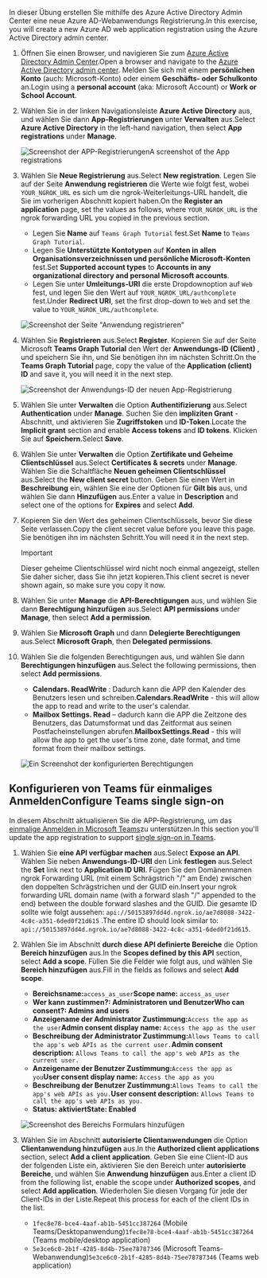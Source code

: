 <!-- markdownlint-disable MD002 MD041 -->

<span data-ttu-id="ea5ba-101">In dieser Übung erstellen Sie mithilfe des Azure Active Directory Admin Center eine neue Azure AD-Webanwendungs Registrierung.</span><span class="sxs-lookup"><span data-stu-id="ea5ba-101">In this exercise, you will create a new Azure AD web application registration using the Azure Active Directory admin center.</span></span>

1. <span data-ttu-id="ea5ba-102">Öffnen Sie einen Browser, und navigieren Sie zum [Azure Active Directory Admin Center](https://aad.portal.azure.com).</span><span class="sxs-lookup"><span data-stu-id="ea5ba-102">Open a browser and navigate to the [Azure Active Directory admin center](https://aad.portal.azure.com).</span></span> <span data-ttu-id="ea5ba-103">Melden Sie sich mit einem **persönlichen Konto** (auch: Microsoft-Konto) oder einem **Geschäfts- oder Schulkonto** an.</span><span class="sxs-lookup"><span data-stu-id="ea5ba-103">Login using a **personal account** (aka: Microsoft Account) or **Work or School Account**.</span></span>

1. <span data-ttu-id="ea5ba-104">Wählen Sie in der linken Navigationsleiste **Azure Active Directory** aus, und wählen Sie dann **App-Registrierungen** unter **Verwalten** aus.</span><span class="sxs-lookup"><span data-stu-id="ea5ba-104">Select **Azure Active Directory** in the left-hand navigation, then select **App registrations** under **Manage**.</span></span>

    ![<span data-ttu-id="ea5ba-105">Screenshot der APP-Registrierungen</span><span class="sxs-lookup"><span data-stu-id="ea5ba-105">A screenshot of the App registrations</span></span> ](./images/aad-portal-app-registrations.png)

1. <span data-ttu-id="ea5ba-106">Wählen Sie **Neue Registrierung** aus.</span><span class="sxs-lookup"><span data-stu-id="ea5ba-106">Select **New registration**.</span></span> <span data-ttu-id="ea5ba-107">Legen Sie auf der Seite **Anwendung registrieren** die Werte wie folgt fest, wobei `YOUR_NGROK_URL` es sich um die ngrok-Weiterleitungs-URL handelt, die Sie im vorherigen Abschnitt kopiert haben.</span><span class="sxs-lookup"><span data-stu-id="ea5ba-107">On the **Register an application** page, set the values as follows, where `YOUR_NGROK_URL` is the ngrok forwarding URL you copied in the previous section.</span></span>

    - <span data-ttu-id="ea5ba-108">Legen Sie **Name** auf `Teams Graph Tutorial` fest.</span><span class="sxs-lookup"><span data-stu-id="ea5ba-108">Set **Name** to `Teams Graph Tutorial`.</span></span>
    - <span data-ttu-id="ea5ba-109">Legen Sie **Unterstützte Kontotypen** auf **Konten in allen Organisationsverzeichnissen und persönliche Microsoft-Konten** fest.</span><span class="sxs-lookup"><span data-stu-id="ea5ba-109">Set **Supported account types** to **Accounts in any organizational directory and personal Microsoft accounts**.</span></span>
    - <span data-ttu-id="ea5ba-110">Legen Sie unter **Umleitungs-URI** die erste Dropdownoption auf `Web` fest, und legen Sie den Wert auf `YOUR_NGROK_URL/authcomplete` fest.</span><span class="sxs-lookup"><span data-stu-id="ea5ba-110">Under **Redirect URI**, set the first drop-down to `Web` and set the value to `YOUR_NGROK_URL/authcomplete`.</span></span>

    ![Screenshot der Seite "Anwendung registrieren"](./images/aad-register-an-app.png)

1. <span data-ttu-id="ea5ba-112">Wählen Sie **Registrieren** aus.</span><span class="sxs-lookup"><span data-stu-id="ea5ba-112">Select **Register**.</span></span> <span data-ttu-id="ea5ba-113">Kopieren Sie auf der Seite Microsoft **Teams Graph Tutorial** den Wert der **Anwendungs-ID (Client)** , und speichern Sie ihn, und Sie benötigen ihn im nächsten Schritt.</span><span class="sxs-lookup"><span data-stu-id="ea5ba-113">On the **Teams Graph Tutorial** page, copy the value of the **Application (client) ID** and save it, you will need it in the next step.</span></span>

    ![Screenshot der Anwendungs-ID der neuen App-Registrierung](./images/aad-application-id.png)

1. <span data-ttu-id="ea5ba-115">Wählen Sie unter **Verwalten** die Option **Authentifizierung** aus.</span><span class="sxs-lookup"><span data-stu-id="ea5ba-115">Select **Authentication** under **Manage**.</span></span> <span data-ttu-id="ea5ba-116">Suchen Sie den **impliziten Grant** -Abschnitt, und aktivieren Sie **Zugriffstoken** und **ID-Token**.</span><span class="sxs-lookup"><span data-stu-id="ea5ba-116">Locate the **Implicit grant** section and enable **Access tokens** and **ID tokens**.</span></span> <span data-ttu-id="ea5ba-117">Klicken Sie auf **Speichern**.</span><span class="sxs-lookup"><span data-stu-id="ea5ba-117">Select **Save**.</span></span>

1. <span data-ttu-id="ea5ba-118">Wählen Sie unter **Verwalten** die Option **Zertifikate und Geheime Clientschlüssel** aus.</span><span class="sxs-lookup"><span data-stu-id="ea5ba-118">Select **Certificates & secrets** under **Manage**.</span></span> <span data-ttu-id="ea5ba-119">Wählen Sie die Schaltfläche **Neuen geheimen Clientschlüssel** aus.</span><span class="sxs-lookup"><span data-stu-id="ea5ba-119">Select the **New client secret** button.</span></span> <span data-ttu-id="ea5ba-120">Geben Sie einen Wert in **Beschreibung** ein, wählen Sie eine der Optionen für **Gilt bis** aus, und wählen Sie dann **Hinzufügen** aus.</span><span class="sxs-lookup"><span data-stu-id="ea5ba-120">Enter a value in **Description** and select one of the options for **Expires** and select **Add**.</span></span>

1. <span data-ttu-id="ea5ba-121">Kopieren Sie den Wert des geheimen Clientschlüssels, bevor Sie diese Seite verlassen.</span><span class="sxs-lookup"><span data-stu-id="ea5ba-121">Copy the client secret value before you leave this page.</span></span> <span data-ttu-id="ea5ba-122">Sie benötigen ihn im nächsten Schritt.</span><span class="sxs-lookup"><span data-stu-id="ea5ba-122">You will need it in the next step.</span></span>

    > [!IMPORTANT]
    > <span data-ttu-id="ea5ba-123">Dieser geheime Clientschlüssel wird nicht noch einmal angezeigt, stellen Sie daher sicher, dass Sie ihn jetzt kopieren.</span><span class="sxs-lookup"><span data-stu-id="ea5ba-123">This client secret is never shown again, so make sure you copy it now.</span></span>

1. <span data-ttu-id="ea5ba-124">Wählen Sie unter **Manage** die **API-Berechtigungen** aus, und wählen Sie dann **Berechtigung hinzufügen** aus.</span><span class="sxs-lookup"><span data-stu-id="ea5ba-124">Select **API permissions** under **Manage**, then select **Add a permission**.</span></span>

1. <span data-ttu-id="ea5ba-125">Wählen Sie **Microsoft Graph** und dann **Delegierte Berechtigungen** aus.</span><span class="sxs-lookup"><span data-stu-id="ea5ba-125">Select **Microsoft Graph**, then **Delegated permissions**.</span></span>

1. <span data-ttu-id="ea5ba-126">Wählen Sie die folgenden Berechtigungen aus, und wählen Sie dann **Berechtigungen hinzufügen** aus.</span><span class="sxs-lookup"><span data-stu-id="ea5ba-126">Select the following permissions, then select **Add permissions**.</span></span>

    - <span data-ttu-id="ea5ba-127">**Calendars. ReadWrite** : Dadurch kann die APP den Kalender des Benutzers lesen und schreiben.</span><span class="sxs-lookup"><span data-stu-id="ea5ba-127">**Calendars.ReadWrite** - this will allow the app to read and write to the user's calendar.</span></span>
    - <span data-ttu-id="ea5ba-128">**Mailbox Settings. Read** – dadurch kann die APP die Zeitzone des Benutzers, das Datumsformat und das Zeitformat aus seinen Postfacheinstellungen abrufen.</span><span class="sxs-lookup"><span data-stu-id="ea5ba-128">**MailboxSettings.Read** - this will allow the app to get the user's time zone, date format, and time format from their mailbox settings.</span></span>

    ![Ein Screenshot der konfigurierten Berechtigungen](images/aad-configured-permissions.png)

## <a name="configure-teams-single-sign-on"></a><span data-ttu-id="ea5ba-130">Konfigurieren von Teams für einmaliges Anmelden</span><span class="sxs-lookup"><span data-stu-id="ea5ba-130">Configure Teams single sign-on</span></span>

<span data-ttu-id="ea5ba-131">In diesem Abschnitt aktualisieren Sie die APP-Registrierung, um das [einmalige Anmelden in Microsoft Teams](/microsoftteams/platform/tabs/how-to/authentication/auth-aad-sso)zu unterstützen.</span><span class="sxs-lookup"><span data-stu-id="ea5ba-131">In this section you'll update the app registration to support [single sign-on in Teams](/microsoftteams/platform/tabs/how-to/authentication/auth-aad-sso).</span></span>

1. <span data-ttu-id="ea5ba-132">Wählen Sie **eine API verfügbar machen** aus.</span><span class="sxs-lookup"><span data-stu-id="ea5ba-132">Select **Expose an API**.</span></span> <span data-ttu-id="ea5ba-133">Wählen Sie neben **Anwendungs-ID-URI** den Link **festlegen** aus.</span><span class="sxs-lookup"><span data-stu-id="ea5ba-133">Select the **Set** link next to **Application ID URI**.</span></span> <span data-ttu-id="ea5ba-134">Fügen Sie den Domänennamen ngrok Forwarding URL (mit einem Schrägstrich "/" am Ende) zwischen den doppelten Schrägstrichen und der GUID ein.</span><span class="sxs-lookup"><span data-stu-id="ea5ba-134">Insert your ngrok forwarding URL domain name (with a forward slash "/" appended to the end) between the double forward slashes and the GUID.</span></span> <span data-ttu-id="ea5ba-135">Die gesamte ID sollte wie folgt aussehen: `api://50153897dd4d.ngrok.io/ae7d8088-3422-4c8c-a351-6ded0f21d615` .</span><span class="sxs-lookup"><span data-stu-id="ea5ba-135">The entire ID should look similar to: `api://50153897dd4d.ngrok.io/ae7d8088-3422-4c8c-a351-6ded0f21d615`.</span></span>

1. <span data-ttu-id="ea5ba-136">Wählen Sie im Abschnitt **durch diese API definierte Bereiche** die Option **Bereich hinzufügen** aus.</span><span class="sxs-lookup"><span data-stu-id="ea5ba-136">In the **Scopes defined by this API** section, select **Add a scope**.</span></span> <span data-ttu-id="ea5ba-137">Füllen Sie die Felder wie folgt aus, und wählen Sie **Bereich hinzufügen** aus.</span><span class="sxs-lookup"><span data-stu-id="ea5ba-137">Fill in the fields as follows and select **Add scope**.</span></span>

    - <span data-ttu-id="ea5ba-138">**Bereichsname:**`access_as_user`</span><span class="sxs-lookup"><span data-stu-id="ea5ba-138">**Scope name:** `access_as_user`</span></span>
    - <span data-ttu-id="ea5ba-139">**Wer kann zustimmen?: Administratoren und Benutzer**</span><span class="sxs-lookup"><span data-stu-id="ea5ba-139">**Who can consent?: Admins and users**</span></span>
    - <span data-ttu-id="ea5ba-140">**Anzeigename der Administrator Zustimmung:**`Access the app as the user`</span><span class="sxs-lookup"><span data-stu-id="ea5ba-140">**Admin consent display name:** `Access the app as the user`</span></span>
    - <span data-ttu-id="ea5ba-141">**Beschreibung der Administrator Zustimmung:**`Allows Teams to call the app's web APIs as the current user.`</span><span class="sxs-lookup"><span data-stu-id="ea5ba-141">**Admin consent description:** `Allows Teams to call the app's web APIs as the current user.`</span></span>
    - <span data-ttu-id="ea5ba-142">**Anzeigename der Benutzer Zustimmung:**`Access the app as you`</span><span class="sxs-lookup"><span data-stu-id="ea5ba-142">**User consent display name:** `Access the app as you`</span></span>
    - <span data-ttu-id="ea5ba-143">**Beschreibung der Benutzer Zustimmung:**`Allows Teams to call the app's web APIs as you.`</span><span class="sxs-lookup"><span data-stu-id="ea5ba-143">**User consent description:** `Allows Teams to call the app's web APIs as you.`</span></span>
    - <span data-ttu-id="ea5ba-144">**Status: aktiviert**</span><span class="sxs-lookup"><span data-stu-id="ea5ba-144">**State: Enabled**</span></span>

    ![Screenshot des Bereichs Formulars hinzufügen](images/aad-add-scope.png)

1. <span data-ttu-id="ea5ba-146">Wählen Sie im Abschnitt **autorisierte Clientanwendungen** die Option **Clientanwendung hinzufügen** aus.</span><span class="sxs-lookup"><span data-stu-id="ea5ba-146">In the **Authorized client applications** section, select **Add a client application**.</span></span> <span data-ttu-id="ea5ba-147">Geben Sie eine Client-ID aus der folgenden Liste ein, aktivieren Sie den Bereich unter **autorisierte Bereiche**, und wählen Sie **Anwendung hinzufügen** aus.</span><span class="sxs-lookup"><span data-stu-id="ea5ba-147">Enter a client ID from the following list, enable the scope under **Authorized scopes**, and select **Add application**.</span></span> <span data-ttu-id="ea5ba-148">Wiederholen Sie diesen Vorgang für jede der Client-IDs in der Liste.</span><span class="sxs-lookup"><span data-stu-id="ea5ba-148">Repeat this process for each of the client IDs in the list.</span></span>

    - <span data-ttu-id="ea5ba-149">`1fec8e78-bce4-4aaf-ab1b-5451cc387264` (Mobile Teams/Desktopanwendung)</span><span class="sxs-lookup"><span data-stu-id="ea5ba-149">`1fec8e78-bce4-4aaf-ab1b-5451cc387264` (Teams mobile/desktop application)</span></span>
    - <span data-ttu-id="ea5ba-150">`5e3ce6c0-2b1f-4285-8d4b-75ee78787346` (Microsoft Teams-Webanwendung)</span><span class="sxs-lookup"><span data-stu-id="ea5ba-150">`5e3ce6c0-2b1f-4285-8d4b-75ee78787346` (Teams web application)</span></span>
